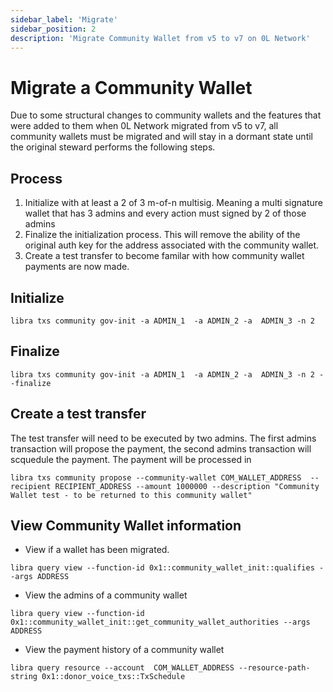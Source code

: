 ```yaml
---
sidebar_label: 'Migrate'
sidebar_position: 2
description: 'Migrate Community Wallet from v5 to v7 on 0L Network'
---
```



# Migrate a Community Wallet

Due to some structural changes to community wallets and the features that were added to them when 0L Network migrated from v5 to v7, all community wallets must be migrated and will stay in a dormant state until the original steward performs the following steps.

## Process
1. Initialize with at least a 2 of 3 m-of-n multisig. Meaning a multi signature wallet that has 3 admins and every action must signed by 2 of those admins
2. Finalize the initialization process. This will remove the ability of the original auth key for the address associated with the community wallet.
3. Create a test transfer to become familar with how community wallet payments are now made.

## Initialize
```
libra txs community gov-init -a ADMIN_1  -a ADMIN_2 -a  ADMIN_3 -n 2
```
## Finalize
```
libra txs community gov-init -a ADMIN_1  -a ADMIN_2 -a  ADMIN_3 -n 2 --finalize
```

## Create a test transfer
The test transfer will need to be executed by two admins. The first admins transaction will propose the payment, the second admins transaction will scquedule the payment. The payment will be processed in 
```
libra txs community propose --community-wallet COM_WALLET_ADDRESS  --recipient RECIPIENT_ADDRESS --amount 1000000 --description "Community Wallet test - to be returned to this community wallet"
```
## View Community Wallet information

- View if a wallet has been migrated.
```
libra query view --function-id 0x1::community_wallet_init::qualifies --args ADDRESS
```
- View the admins of a community wallet
```
libra query view --function-id 0x1::community_wallet_init::get_community_wallet_authorities --args ADDRESS
```
- View the payment history of a community wallet
```
libra query resource --account  COM_WALLET_ADDRESS --resource-path-string 0x1::donor_voice_txs::TxSchedule
```